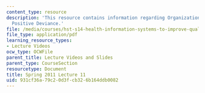 ```yaml
---
content_type: resource
description: 'This resource contains information regarding Organizational Change:
  Positive Deviance.'
file: /media/courses/hst-s14-health-information-systems-to-improve-quality-of-care-in-resource-poor-settings-spring-2012/931cf36a79c20d3fcb326b164ddb0082_MITHST_S14S12_lec16_1111.pdf
file_type: application/pdf
learning_resource_types:
- Lecture Videos
ocw_type: OCWFile
parent_title: Lecture Videos and Slides
parent_type: CourseSection
resourcetype: Document
title: Spring 2011 Lecture 11
uid: 931cf36a-79c2-0d3f-cb32-6b164ddb0082
---
```

